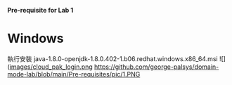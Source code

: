 **Pre-requisite for Lab 1**

Windows
=======================================================================
執行安裝 java-1.8.0-openjdk-1.8.0.402-1.b06.redhat.windows.x86_64.msi 
![]([images/cloud_pak_login.png](https://github.com/george-palsys/domain-mode-lab/blob/main/Pre-requisites/pic/1.PNG )
https://github.com/george-palsys/domain-mode-lab/blob/main/Pre-requisites/pic/1.PNG 

